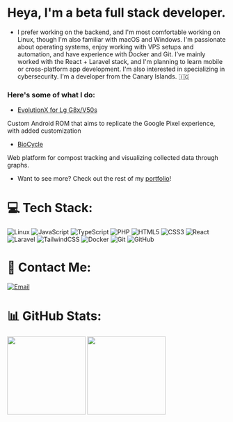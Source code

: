 # Heya, I'm a beta full stack developer.

- I prefer working on the backend, and I'm most comfortable working on Linux, though I'm also familiar with macOS and Windows. I'm passionate about operating systems, enjoy working with VPS setups and automation, and have experience with Docker and Git. I’ve mainly worked with the  React + Laravel stack, and I'm planning to learn mobile or cross-platform app development. I'm also interested in specializing in cybersecurity. I'm a developer from the Canary Islands. 🇮🇨


### Here's some of what I do:

- [EvolutionX for Lg G8x/V50s](https://github.com/Icesito68/Evolution-X-Lg-G8x)

Custom Android ROM that aims to replicate the Google Pixel experience, with added customization

- [BioCycle](https://biocycle.informaticamajada.es/)

Web platform for compost tracking and visualizing collected data through graphs.

- Want to see more? Check out the rest of my [portfolio](enlace)!


# 💻 Tech Stack:


![Linux](https://img.shields.io/badge/Linux-FCC624?style=for-the-badge&logo=linux&logoColor=black)
![JavaScript](https://img.shields.io/badge/JavaScript-F7DF1E?style=for-the-badge&logo=javascript&logoColor=black)
![TypeScript](https://img.shields.io/badge/TypeScript-007ACC?style=for-the-badge&logo=typescript&logoColor=white)
![PHP](https://img.shields.io/badge/PHP-777BB4?style=for-the-badge&logo=php&logoColor=white)
![HTML5](https://img.shields.io/badge/HTML5-E34F26?style=for-the-badge&logo=html5&logoColor=white)
![CSS3](https://img.shields.io/badge/CSS3-1572B6?style=for-the-badge&logo=css3&logoColor=white)
![React](https://img.shields.io/badge/React-20232A?style=for-the-badge&logo=react&logoColor=61DAFB)
![Laravel](https://img.shields.io/badge/Laravel-F55247?style=for-the-badge&logo=laravel&logoColor=white)
![TailwindCSS](https://img.shields.io/badge/TailwindCSS-06B6D4?style=for-the-badge&logo=tailwindcss&logoColor=white)
![Docker](https://img.shields.io/badge/Docker-2496ED?style=for-the-badge&logo=docker&logoColor=white)
![Git](https://img.shields.io/badge/Git-F05032?style=for-the-badge&logo=git&logoColor=white)
![GitHub](https://img.shields.io/badge/GitHub-181717?style=for-the-badge&logo=github&logoColor=white)





<!-- <img src="https://cdn.jsdelivr.net/gh/devicons/devicon/icons/apple/apple-original.svg" alt="macOS" width="40" height="40" style="background-color:rgba(255,255,255,0.8); padding:6px; border-radius:8px;"/> -->

# 📩 Contact Me:
<p align="left">
  <a href="mailto:elvisdev68@gmail.com" target="_blank">
    <img src="https://img.shields.io/badge/Email-D14836?style=for-the-badge&logo=gmail&logoColor=white" alt="Email"/>
  </a>
</p>

# 📊 GitHub Stats:
<p align="left">
  <img src="https://github-readme-stats.vercel.app/api?username=Icesito68&theme=transparent&hide_border=true&include_all_commits=false&count_private=false" height="180"/>
  <img src="https://github-readme-stats.vercel.app/api/top-langs/?username=Icesito68&theme=transparent&hide_border=true&include_all_commits=false&count_private=false&layout=compact" height="180"/>
</p>



<!-- Proudly created with GPRM ( https://gprm.itsvg.in ) -->
